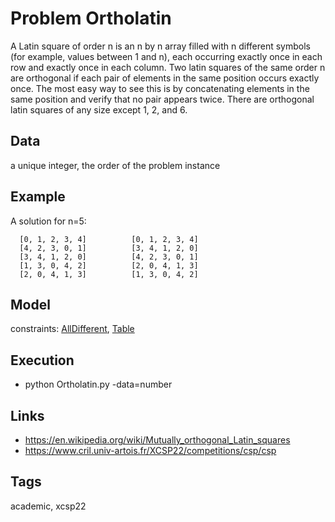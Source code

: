 # Problem Ortholatin

A Latin square of order n is an n by n array filled with n different symbols (for example, values between 1 and n),
each occurring exactly once in each row and exactly once in each column.
Two latin squares of the same order n are orthogonal if each pair of elements in the same position occurs exactly once.
The most easy way to see this is by concatenating elements in the same position and verify that no pair appears twice.
There are orthogonal latin squares of any size except 1, 2, and 6.

## Data
  a unique integer, the order of the problem instance

## Example
  A solution for n=5:
  ```
    [0, 1, 2, 3, 4]          [0, 1, 2, 3, 4]
    [4, 2, 3, 0, 1]          [3, 4, 1, 2, 0]
    [3, 4, 1, 2, 0]          [4, 2, 3, 0, 1]
    [1, 3, 0, 4, 2]          [2, 0, 4, 1, 3]
    [2, 0, 4, 1, 3]          [1, 3, 0, 4, 2]
  ```

## Model
  constraints: [AllDifferent](http://pycsp.org/documentation/constraints/AllDifferent), [Table](http://pycsp.org/documentation/constraints/Table)

## Execution
  - python Ortholatin.py -data=number

## Links
  - https://en.wikipedia.org/wiki/Mutually_orthogonal_Latin_squares
  - https://www.cril.univ-artois.fr/XCSP22/competitions/csp/csp

## Tags
  academic, xcsp22
